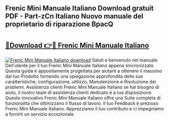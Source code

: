 ## Frenic Mini Manuale Italiano Download gratuit PDF - Part-zCn Italiano Nuovo manuale del proprietario di riparazione BpacQ

# <h2><a href="http://dfgiu7.blite.top/?on=Frenic+Mini+Manuale+Italiano">🔗Download 👉🔴 Frenic Mini Manuale Italiano</a></h2>

[![Frenic Mini Manuale Italiano download](https://i.imgur.com/lujVjoI.png)](http://dfgiu7.blite.top/?on=Frenic+Mini+Manuale+Italiano)
Saluti e benvenuto nel manuale Dell'utente per il tuo Frenic Mini Manuale Italiano appena sincronizzato. Questa guida è appositamente progettata per aiutarti a ottenere il massimo dal tuo Prodotto fornendo una spiegazione approfondita delle sue caratteristiche, configurazione, utilizzo, Manutenzione e Risoluzione dei problemi. Assistenza clienti Frenic Mini Manuale Italiano se hai bisogno di aiuto, il nostro team di assistenza clienti dedicato è a tua disposizione. Questo innovativo Frenic Mini Manuale Italiano offre una Suite completa di funzionalità che ottimizzano il flusso di lavoro. Il tuo Feedback è prezioso Frenic Mini Manuale Italiano. Apprezziamo il tuo contributo e ci impegniamo a fornirti un servizio eccezionale.
